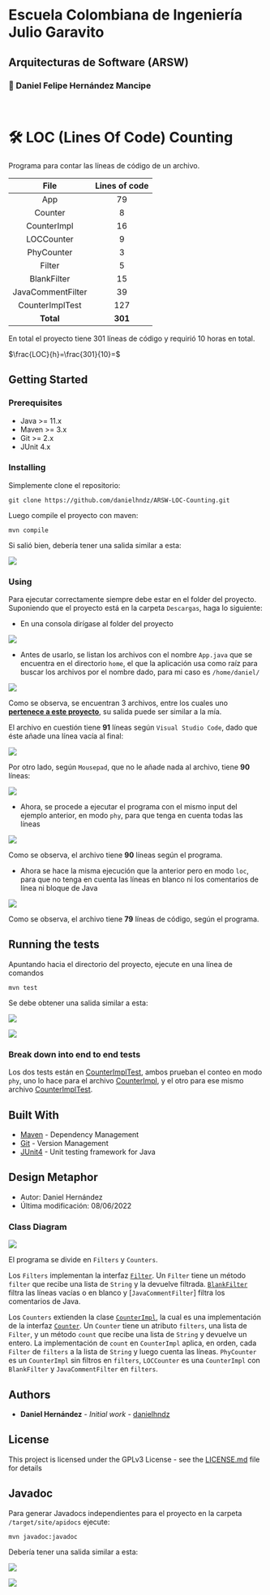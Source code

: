 # Escuela Colombiana de Ingeniería Julio Garavito
## Arquitecturas de Software (ARSW)

### :pushpin: Daniel Felipe Hernández Mancipe

<br/>

# :hammer_and_wrench: LOC (Lines Of Code) Counting

Programa para contar las líneas de código de un archivo.

| **File** | **Lines of code** |
| :-: | :-: |
| App | 79 |
| Counter | 8 |
| CounterImpl | 16 |
| LOCCounter | 9 |
| PhyCounter | 3 |
| Filter | 5 |
| BlankFilter | 15 |
| JavaCommentFilter | 39 |
| CounterImplTest | 127 |
| **Total** | **301** |

En total el proyecto tiene 301 líneas de código y requirió 10 horas en total.

$\frac{LOC}{h}=\frac{301}{10}=$

## Getting Started

### Prerequisites

* Java >= 11.x
* Maven >= 3.x
* Git >= 2.x
* JUnit 4.x

### Installing

Simplemente clone el repositorio:

```
git clone https://github.com/danielhndz/ARSW-LOC-Counting.git
```

Luego compile el proyecto con maven:

```
mvn compile
```

Si salió bien, debería tener una salida similar a esta:

![](../media/mvn_compile.png?raw?=true)

### Using

Para ejecutar correctamente siempre debe estar en el folder del proyecto. Suponiendo que el proyecto está en la carpeta `Descargas`, haga lo siguiente:

* En una consola dirígase al folder del proyecto

![](../media/move_to_folder.png?raw=true)

* Antes de usarlo, se listan los archivos con el nombre `App.java` que se encuentra en el directorio `home`, el que la aplicación usa como raíz para buscar los archivos por el nombre dado, para mi caso es `/home/daniel/`

![](../media/finding_files.png?raw=true)

Como se observa, se encuentran 3 archivos, entre los cuales uno [**pertenece a este proyecto**](/src/main/java/edu/escuelaing/arsw/labs/locc/App.java), su salida puede ser similar a la mía.

El archivo en cuestión tiene **91** líneas según `Visual Studio Code`, dado que éste añade una línea vacía al final:

![](../media/vscode_App.java.png)

Por otro lado, según `Mousepad`, que no le añade nada al archivo, tiene **90** líneas:

![](../media/mousepad_App.java.png)

* Ahora, se procede a ejecutar el programa con el mismo input del ejemplo anterior, en modo `phy`, para que tenga en cuenta todas las líneas

![](../media/phy_App.java.png?raw=true)

Como se observa, el archivo tiene **90** líneas según el programa.

* Ahora se hace la misma ejecución que la anterior pero en modo `loc`, para que no tenga en cuenta las líneas en blanco ni los comentarios de línea ni bloque de Java

![](../media/loc_App.java.png?raw=true)

Como se observa, el archivo tiene **79** líneas de código, según el programa.

## Running the tests

Apuntando hacia el directorio del proyecto, ejecute en una línea de comandos

```
mvn test
```

Se debe obtener una salida similar a esta:

![](../media/mvn_test1.png)

![](../media/mvn_test2.png)

### Break down into end to end tests

Los dos tests están en [CounterImplTest](/src/test/java/edu/escuelaing/arsw/labs/locc/counter/CounterImplTest.java), ambos prueban el conteo en modo `phy`, uno lo hace para el archivo [CounterImpl](/src/main/java/edu/escuelaing/arsw/labs/locc/counter/CounterImpl.java), y el otro para ese mismo archivo [CounterImplTest](/src/test/java/edu/escuelaing/arsw/labs/locc/counter/CounterImplTest.java).

## Built With

* [Maven](https://maven.apache.org/) - Dependency Management
* [Git](https://git-scm.com/) - Version Management
* [JUnit4](https://junit.org/junit4/) - Unit testing framework for Java

## Design Metaphor

* Autor: Daniel Hernández
* Última modificación: 08/06/2022

### Class Diagram

![](../media/class_diagram.png?raw=true)

El programa se divide en `Filters` y `Counters`.

Los `Filters` implementan la interfaz [`Filter`](/src/main/java/edu/escuelaing/arsw/labs/locc/filter/Filter.java). Un `Filter` tiene un método `filter` que recibe una lista de `String` y la devuelve filtrada. [`BlankFilter`](/src/main/java/edu/escuelaing/arsw/labs/locc/filter/BlankFilter.java) filtra las líneas vacías o en blanco y [`JavaCommentFilter`] filtra los comentarios de Java.

Los `Counters` extienden la clase [`CounterImpl`](/src/main/java/edu/escuelaing/arsw/labs/locc/counter/CounterImpl.java), la cual es una implementación de la interfaz [`Counter`](/src/main/java/edu/escuelaing/arsw/labs/locc/counter/Counter.java). Un `Counter` tiene un atributo `filters`, una lista de `Filter`, y un método `count` que recibe una lista de `String` y devuelve un entero. La implementación de `count` en `CounterImpl` aplica, en orden, cada `Filter` de `filters` a la lista de `String` y luego cuenta las líneas. `PhyCounter` es un `CounterImpl` sin filtros en `filters`, `LOCCounter` es una `CounterImpl` con `BlankFilter` y `JavaCommentFilter` en `filters`.

## Authors

* **Daniel Hernández** - *Initial work* - [danielhndz](https://github.com/danielhndz)

## License

This project is licensed under the GPLv3 License - see the [LICENSE.md](LICENSE.md) file for details

## Javadoc

Para generar Javadocs independientes para el proyecto en la carpeta `/target/site/apidocs` ejecute:

```
mvn javadoc:javadoc
```

Debería tener una salida similar a esta:

![](../media/mvn_javadoc1.png?raw=true)

![](../media/mvn_javadoc2.png?raw=true)
